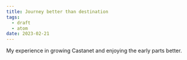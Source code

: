 ```yaml
---
title: Journey better than destination
tags:
  - draft
  - atom
date: 2023-02-21
---
```


My experience in growing Castanet and enjoying the early parts better.


